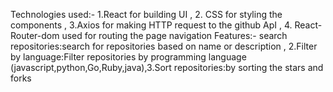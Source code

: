 Technologies used:-
1.React for building UI , 2. CSS for styling the components , 3.Axios for making HTTP request to the github ApI , 4. React-Router-dom used for  routing the  page navigation 
Features:-
search repositories:search for repositories based on name or description , 2.Filter by language:Filter repositories by programming language (javascript,python,Go,Ruby,java),3.Sort repositories:by sorting the stars and forks 
